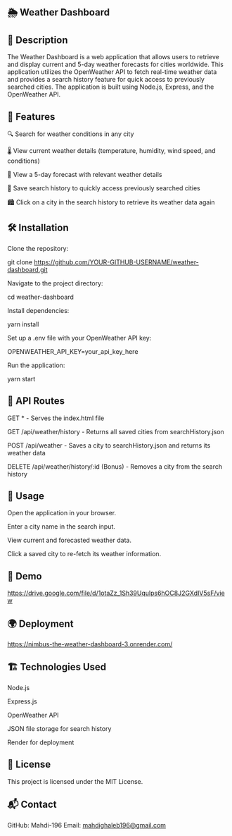 ## 🌦️ Weather Dashboard

## 📌 Description

The Weather Dashboard is a web application that allows users to retrieve and display current and 5-day weather forecasts for cities worldwide. This application utilizes the OpenWeather API to fetch real-time weather data and provides a search history feature for quick access to previously searched cities. The application is built using Node.js, Express, and the OpenWeather API.

## 🚀 Features

🔍 Search for weather conditions in any city

🌡️ View current weather details (temperature, humidity, wind speed, and conditions)

📅 View a 5-day forecast with relevant weather details

📌 Save search history to quickly access previously searched cities

🏙️ Click on a city in the search history to retrieve its weather data again

## 🛠️ Installation

Clone the repository:

git clone https://github.com/YOUR-GITHUB-USERNAME/weather-dashboard.git

Navigate to the project directory:

cd weather-dashboard

Install dependencies:

yarn install

Set up a .env file with your OpenWeather API key:

OPENWEATHER_API_KEY=your_api_key_here

Run the application:

yarn start

## 🔗 API Routes

GET * - Serves the index.html file

GET /api/weather/history - Returns all saved cities from searchHistory.json

POST /api/weather - Saves a city to searchHistory.json and returns its weather data

DELETE /api/weather/history/:id (Bonus) - Removes a city from the search history

## 📖 Usage

Open the application in your browser.

Enter a city name in the search input.

View current and forecasted weather data.

Click a saved city to re-fetch its weather information.

## 🎥 Demo

https://drive.google.com/file/d/1otaZz_1Sh39Uqulps6hOC8J2GXdIV5sF/view

## 🌍 Deployment

https://nimbus-the-weather-dashboard-3.onrender.com/

## 🏗️ Technologies Used

Node.js

Express.js

OpenWeather API

JSON file storage for search history

Render for deployment

## 📜 License

This project is licensed under the MIT License.

## 📬 Contact

GitHub: Mahdi-196
Email: mahdighaleb196@gmail.com

